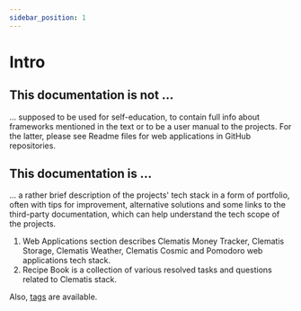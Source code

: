 ```yaml
---
sidebar_position: 1
---
```


# Intro

## This documentation is not ...

... supposed to be used for 
self-education, to contain full info about frameworks mentioned in the text
or to be a user manual to the projects. For the latter, please see Readme files
for web applications in GitHub repositories. 

## This documentation is ...

... a rather brief description of the projects' tech stack in a form of portfolio, often with tips for
improvement, alternative solutions and some links to the third-party documentation,
which can help understand the tech scope of the projects.

1. Web Applications section describes Clematis Money Tracker, Clematis Storage,
Clematis Weather, Clematis Cosmic and Pomodoro web applications tech stack.
2. Recipe Book is a collection of various resolved tasks 
and questions related to Clematis stack.

Also, [tags](./tags) are available.